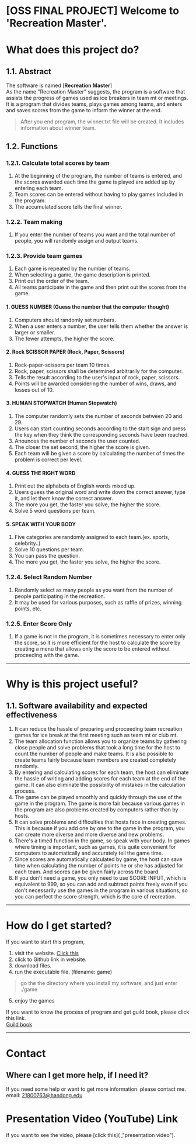 [OSS FINAL PROJECT] Welcome to 'Recreation Master'.
======================

# What does this project do?
## 1.1. Abstract
The software is named [**Recreation Master**]    
As the name "Recreation Master" suggests, the program is a software that assists the progress of games used as ice breakers in team mt or meetings.   
It is a program that divides teams, plays games among teams, and enters and saves scores from the game to inform the winner at the end.   
> After you end program, the winner.txt file will be created. It includes information about winner team.

## 1.2. Functions
### 1.2.1. Calculate total scores by team
1. At the beginning of the program, the number of teams is entered, and the scores awarded each time the game is played are added up by entering each team.
2. Team scores can be entered without having to play games included in the program.
3. The accumulated score tells the final winner.

### 1.2.2. Team making
1. If you enter the number of teams you want and the total number of people, you will randomly assign and output teams.   

### 1.2.3. Provide team games
1. Each game is repeated by the number of teams.
2. When selecting a game, the game description is printed.
3. Print out the order of the team.
4. All teams participate in the game and then print out the scores from the game.

#### 1. GUESS NUMBER (Guess the number that the computer thought)
1. Computers should randomly set numbers.
2. When a user enters a number, the user tells them whether the answer is larger or smaller.
3. The fewer attempts, the higher the score.

#### 2. Rock SCISSOR PAPER (Rock, Paper, Scissors)
1. Rock-paper-scissors per team 10 times.
2. Rock, paper, scissors shall be determined arbitrarily for the computer.
3. Tells the result according to the user's input of rock, paper, scissors.
4. Points will be awarded considering the number of wins, draws, and losses out of 10.

#### 3. HUMAN STOPWATCH (Human Stopwatch)
1. The computer randomly sets the number of seconds between 20 and 29.
2. Users can start counting seconds according to the start sign and press the key when they think the corresponding seconds have been reached.
3. Anounces the number of seconds the user counted.
4. The closer the set second, the higher the score is given.
5. Each team will be given a score by calculating the number of times the problem is correct per level.

#### 4. GUESS THE RIGHT WORD
1. Print out the alphabets of English words mixed up.
2. Users guess the original word and write down the correct answer, type it, and let them know the correct answer.
3. The more you get, the faster you solve, the higher the score.
4. Solve 5 word questions per team.

#### 5. SPEAK WITH YOUR BODY
1. Five categories are randomly assigned to each team.(ex. sports, celebrity..)
2. Solve 10 questions per team.
3. You can pass the question.
4. The more you get, the faster you solve, the higher the score.

### 1.2.4. Select Random Number
1. Randomly select as many people as you want from the number of people participating in the recreation.
2. It may be used for various purposes, such as raffle of prizes, winning points, etc.

### 1.2.5. Enter Score Only
1. If a game is not in the program, it is sometimes necessary to enter only the score, so it is more efficient for the host to calculate the score by creating a menu that allows only the score to be entered without proceeding with the game.
****

# Why is this project useful?
## 1.1. Software availability and expected effectiveness
1. It can reduce the hassle of preparing and proceeding team recreation games for ice break at the first meeting such as team mt or club mt.
2. The team allocation function allows you to organize teams by gathering close people and solve problems that took a long time for the host to count the number of people and make teams. It is also possible to create teams fairly because team members are created completely randomly.
3. By entering and calculating scores for each team, the host can eliminate the hassle of writing and adding scores for each team at the end of the game. It can also eliminate the possibility of mistakes in the calculation process.
4. The game can be played smoothly and quickly through the use of the game in the program. The game is more fair because various games in the program are also problems created by computers rather than by hosts.
5. It can solve problems and difficulties that hosts face in creating games. This is because if you add one by one to the game in the program, you can create more diverse and more diverse and new problems.
6. There's a timed function in the game, so speak with your body. In games where timing is important, such as games, it is quite convenient for computers to automatically and accurately tell the game time.
7. Since scores are automatically calculated by game, the host can save time when calculating the number of points he or she has adjusted for each team. And scores can be given fairly across the board.
8. If you don't need a game, you only need to use SCORE INPUT, which is equivalent to 999, so you can add and subtract points freely even if you don't necessarily use the games in the program in various situations, so you can perfect the score strength, which is the core of recreation.
****

# How do I get started?
If you want to start this program,   
1. visit the website. [Click this](https://wnsgur1343.wixsite.com/recreation-master "recreation_master webpage")
2. click to Github link in website.
3. download files.
4. run the executable file. (filename: game) 
> go the the directory where you install my software, and just enter ./game
5. enjoy the games

If you want to know the process of program and get guild book, please click this link.   
[Guild book](https://drive.google.com/file/d/1V5h4zYNPPv8gcRvb9Mxhwgla70S4ntHR/view?usp=sharing "recreation master guild book")


****

# Contact
## Where can I get more help, if I need it?
If you need some help or want to get more information. please contact me.   
email: 21800763@handong.edu

# Presentation Video (YouTube) Link
If you want to see the video, please [click this](  ,"presentation video").
